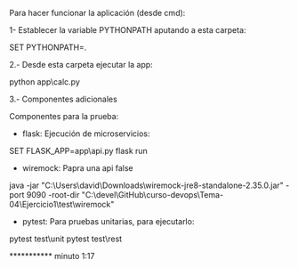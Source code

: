 Para hacer funcionar la aplicación (desde cmd):

1- Establecer la variable PYTHONPATH aputando a esta carpeta:

SET PYTHONPATH=.

2.- Desde esta carpeta ejecutar la app:

python app\calc.py

3.- Componentes adicionales

Componentes para la prueba:

* flask: Ejecución de microservicios:

SET FLASK_APP=app\api.py
flask run

* wiremock: Papra una api false

java -jar "C:\Users\david\Downloads\wiremock-jre8-standalone-2.35.0.jar" -port 9090 -root-dir "C:\devel\GitHub\curso-devops\Tema-04\Ejercicio1\test\wiremock"

* pytest: Para pruebas unitarias, para ejecutarlo:

pytest test\unit
pytest test\rest


*********** minuto 1:17